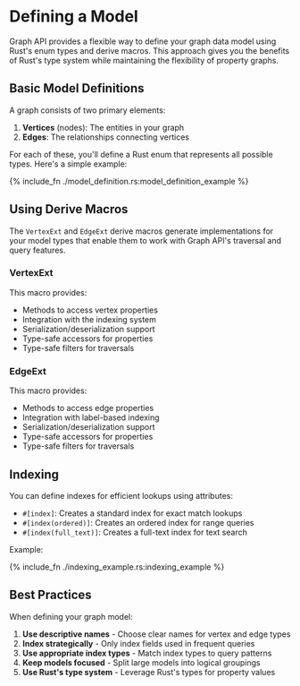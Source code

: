 # Defining a Model

Graph API provides a flexible way to define your graph data model using Rust's enum types and derive macros. This
approach gives you the benefits of Rust's type system while maintaining the flexibility of property graphs.

## Basic Model Definitions

A graph consists of two primary elements:

1. **Vertices** (nodes): The entities in your graph
2. **Edges**: The relationships connecting vertices

For each of these, you'll define a Rust enum that represents all possible types. Here's a simple example:

{% include_fn ./model_definition.rs:model_definition_example %}

## Using Derive Macros

The `VertexExt` and `EdgeExt` derive macros generate implementations for your model types that enable them to work with
Graph API's traversal and query features.

### VertexExt

This macro provides:

- Methods to access vertex properties
- Integration with the indexing system
- Serialization/deserialization support
- Type-safe accessors for properties
- Type-safe filters for traversals

### EdgeExt

This macro provides:

- Methods to access edge properties
- Integration with label-based indexing
- Serialization/deserialization support
- Type-safe accessors for properties
- Type-safe filters for traversals

## Indexing

You can define indexes for efficient lookups using attributes:

- `#[index]`: Creates a standard index for exact match lookups
- `#[index(ordered)]`: Creates an ordered index for range queries
- `#[index(full_text)]`: Creates a full-text index for text search

Example:

{% include_fn ./indexing_example.rs:indexing_example %}

## Best Practices

When defining your graph model:

1. **Use descriptive names** - Choose clear names for vertex and edge types
2. **Index strategically** - Only index fields used in frequent queries
3. **Use appropriate index types** - Match index types to query patterns
4. **Keep models focused** - Split large models into logical groupings
5. **Use Rust's type system** - Leverage Rust's types for property values